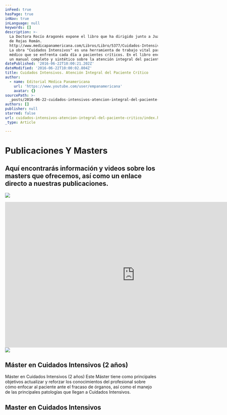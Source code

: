 ```yaml
---
inFeed: true
hasPage: true
inNav: true
inLanguage: null
keywords: []
description: >-
  La Doctora Rocío Aragonés expone el libro que ha dirigido junto a Juan Pablo
  de Rojas Román.
  http://www.medicapanamericana.com/Libros/Libro/5377/Cuidados-Intensivos.html
  La obra "Cuidados Intensivos" es una herramienta de trabajo vital para el
  médico que se enfrenta cada día a pacientes críticos. En el libro encontrará,
  un manual completo y sintético sobre la atención integral del paciente.
datePublished: '2016-06-22T10:00:21.202Z'
dateModified: '2016-06-22T10:00:02.804Z'
title: Cuidados Intensivos. Atención Integral del Paciente Crítico
author:
  - name: Editorial Médica Panamericana
    url: 'https://www.youtube.com/user/empanamericana'
    avatar: {}
sourcePath: >-
  _posts/2016-06-22-cuidados-intensivos-atencion-integral-del-paciente-critico.md
authors: []
publisher: null
starred: false
url: cuidados-intensivos-atencion-integral-del-paciente-critico/index.html
_type: Article

---
```

# Publicaciones Y Masters

## Aquí encontrarás información y videos sobre los masters que ofrecemos, así como un enlace directo a nuestras publicaciones.
![](https://the-grid-user-content.s3-us-west-2.amazonaws.com/42e02fb1-1380-46b2-be11-0865720ad7f8.jpg)

<iframe src="https://cdn.embedly.com/widgets/media.html?src=https%3A%2F%2Fwww.youtube.com%2Fembed%2Fcty8iyOWXe0%3Ffeature%3Doembed&amp;url=http%3A%2F%2Fwww.youtube.com%2Fwatch%3Fv%3Dcty8iyOWXe0&amp;image=https%3A%2F%2Fi.ytimg.com%2Fvi%2Fcty8iyOWXe0%2Fhqdefault.jpg&amp;key=b7d04c9b404c499eba89ee7072e1c4f7&amp;type=text%2Fhtml&amp;schema=youtube" width="854" height="480" scrolling="no" frameborder="0" allowfullscreen="" style=""></iframe>

<article style=""><img src="https://imgflo.herokuapp.com/graph/vahj1ThiexotieMo/f59af72348e96946c46034821d096279/croprotate.jpg?cropheight=3457&amp;cropwidth=5184&amp;degrees=0&amp;input=http%3A%2F%2Fwww.medicapanamericana.com%2Fimages%2Fstories%2Fimagen-metodo.jpg&amp;x=0&amp;y=0" /><h1>Máster en Cuidados Intensivos (2 años)</h1><p>Máster en Cuidados Intensivos (2 años) Este Máster tiene como principales objetivos actualizar y reforzar los conocimientos del profesional sobre cómo enfocar al paciente ante el fracaso de órganos, así como el manejo de las principales patologías que llegan a Cuidados Intensivos.</p></article>

<article style=""><h1>Master en Cuidados Intensivos </h1></article>